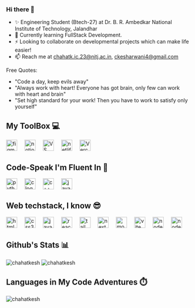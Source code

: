 ### Hi there 👋
- ✨ Engineering Student (Btech-27) at Dr. B. R. Ambedkar National Institute of Technology, Jalandhar
- 🌱 Currently learning FullStack Development.
- ⚡  Looking to collaborate on developmental projects which can make life easier!
- 📫  Reach me at chahatk.ic.23@nitj.ac.in, ckesharwani4@gmail.com

Free Quotes:
- "Code a day, keep evils away"
- "Always work with heart! Everyone has got brain, only few can work with heart and brain"
- "Set high standard for your work! Then you have to work to satisfy only yourself"


<div align="left">
  <h2>My ToolBox 💻</h2>
  <img src="https://cdn.jsdelivr.net/gh/devicons/devicon/icons/figma/figma-original.svg" height="30" alt="figma logo"  />
  <img width="12" />
  <img src="https://cdn.jsdelivr.net/gh/devicons/devicon/icons/notion/notion-original.svg" height="30" alt="notion logo"  />
  <img width="12" />
  <img src="https://cdn.jsdelivr.net/gh/devicons/devicon/icons/vscode/vscode-original.svg" height="30" alt="VS Code logo"  />
  <img width="12" />
  <img src="https://cdn.jsdelivr.net/gh/devicons/devicon/icons/netlify/netlify-original.svg" height="30" alt="netlify logo"  />
  <img width="12" />
  <img src="https://cdn.jsdelivr.net/gh/devicons/devicon/icons/vercel/vercel-original.svg" height="30" alt="Vercel logo"  />
</div>

 
<div align="left">
  <h2>Code-Speak I'm Fluent In 🤟</h2>
  <img src="https://cdn.jsdelivr.net/gh/devicons/devicon/icons/python/python-original.svg" height="30" alt="python logo"  />
  <img width="12" />
  <img src="https://cdn.jsdelivr.net/gh/devicons/devicon/icons/c/c-original.svg" height="30" alt="c logo"  />
  <img width="12" />
  <img src="https://cdn.jsdelivr.net/gh/devicons/devicon/icons/cplusplus/cplusplus-original.svg" height="30" alt="c++ logo"  />
  <img width="12" />
  <img src="https://cdn.jsdelivr.net/gh/devicons/devicon/icons/javascript/javascript-original.svg" height="30" alt="javascript logo"  />
</div>


<div align="left">
  <h2>Web techstack, I know 😎</h2>
  <img src="https://cdn.jsdelivr.net/gh/devicons/devicon/icons/html5/html5-original.svg" height="30" alt="html5 logo"  />
  <img width="12" />
  <img src="https://cdn.jsdelivr.net/gh/devicons/devicon/icons/css3/css3-original.svg" height="30" alt="css3 logo"  />
  <img width="12" />
  <img src="https://cdn.jsdelivr.net/gh/devicons/devicon/icons/javascript/javascript-original.svg" height="30" alt="javascript logo"  />
  <img width="12" />
  <img src="https://cdn.jsdelivr.net/gh/devicons/devicon/icons/react/react-original.svg" height="30" alt="react logo"  />
  <img width="12" />
  <img src="https://cdn.jsdelivr.net/gh/devicons/devicon/icons/tailwindcss/tailwindcss-original.svg" height="30" alt="tailwind css logo"  />
  <img width="12" />
  <img src="https://cdn.jsdelivr.net/gh/devicons/devicon/icons/nextjs/nextjs-original.svg" height="30" alt="next logo"  />
  <img width="12" />
  <img src="https://cdn.jsdelivr.net/gh/devicons/devicon/icons/mongodb/mongodb-original.svg" height="30" alt="mongodb logo"  />
  <img width="12" />
  <img src="https://cdn.jsdelivr.net/gh/devicons/devicon/icons/vite/vite-original.svg" height="30" alt="vite logo"  />
  <img width="12" />
  <img src="https://cdn.jsdelivr.net/gh/devicons/devicon/icons/nodejs/nodejs-original.svg" height="30" alt="nodejs logo"  />
  <img width="12" />
  <img src="https://cdn.jsdelivr.net/gh/devicons/devicon/icons/express/express-original.svg" height="30" alt="node logo"  />
  <img width="12" /><br/>
</div>

<h2>Github's Stats 📊</h2>
<img align="center" src="https://github-readme-streak-stats.herokuapp.com/?user=chahatkesh&theme=dark&bg_color=000000" alt="chahatkesh" />
<img align="center" src="https://github-readme-stats.vercel.app/api?username=chahatkesh&show_icons=true&theme=dark&bg_color=000000&locale=en" alt="chahatkesh" />
<h2>Languages in My Code Adventures ⏱️</h2>
<p><img align="left" src="https://github-readme-stats.vercel.app/api/top-langs?username=chahatkesh&show_icons=true&theme=dark&bg_color=000000&locale=en&layout=compact" alt="chahatkesh" /></p>
